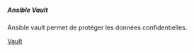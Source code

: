 ##### Ansible Vault

Ansible vault permet de protéger les données confidentielles.

[Vault](https://docs.ansible.com/ansible/latest/vault.html)
